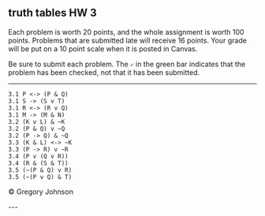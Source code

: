 ## truth tables HW 3

Each problem is worth 20 points, and the whole assignment is worth 100 points. Problems that are submitted late will receive 16 points. Your grade will be put on a 10 point scale when it is posted in Canvas. 

Be sure to submit each problem. The `✓` in the green bar indicates that the problem has been checked, not that it has been submitted.

---

~~~{.TruthTable .Simple .JohnsonSL options="nocounterexample" points="20" late-credit="16"}
3.1 P <-> (P & Q) 
3.1 S -> (S v T)
3.1 R <-> (R v Q)
3.1 M -> (M & N)
3.2 (K v L) & ~K
3.2 (P & Q) v ~Q
3.2 (P -> Q) & ~Q
3.3 (K & L) <-> ~K
3.3 (P -> R) v ~R
3.4 (P v (Q v R))
3.4 (R & (S & T))
3.5 (~(P & Q) v R)
3.5 (~(P v Q) & T)
~~~

<p>&copy; <script>document.write(new Date().getFullYear())</script> Gregory Johnson</p>
---